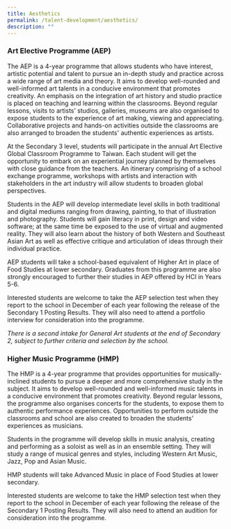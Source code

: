 ```yaml
---
title: Aesthetics
permalink: /talent-development/aesthetics/
description: ""
---
```

### Art Elective Programme (AEP)


The AEP is a 4-year programme that allows students who have interest, artistic potential and talent to pursue an in-depth study and practice across a wide range of art media and theory. It aims to develop well-rounded and well-informed art talents in a conducive environment that promotes creativity. An emphasis on the integration of art history and studio practice is placed on teaching and learning within the classrooms. Beyond regular lessons, visits to artists’ studios, galleries, museums are also organised to expose students to the experience of art making, viewing and appreciating. Collaborative projects and hands-on activities outside the classrooms are also arranged to broaden the students' authentic experiences as artists.

At the Secondary 3 level, students will participate in the annual Art Elective Global Classroom Programme to Taiwan. Each student will get the opportunity to embark on an experiential journey planned by themselves with close guidance from the teachers. An itinerary comprising of a school exchange programme, workshops with artists and interaction with stakeholders in the art industry will allow students to broaden global perspectives.

Students in the AEP will develop intermediate level skills in both traditional and digital mediums ranging from drawing, painting, to that of illustration and photography. Students will gain literacy in print, design and video software; at the same time be exposed to the use of virtual and augmented reality. They will also learn about the history of both Western and Southeast Asian Art as well as effective critique and articulation of ideas through their individual practice.

AEP students will take a school-based equivalent of Higher Art in place of Food Studies at lower secondary. Graduates from this programme are also strongly encouraged to further their studies in AEP offered by HCI in Years 5-6.

Interested students are welcome to take the AEP selection test when they report to the school in December of each year following the release of the Secondary 1 Posting Results. They will also need to attend a portfolio interview for consideration into the programme.

_There is a second intake for General Art students at the end of Secondary 2, subject to further criteria and selection by the school._



### Higher Music Programme (HMP)


The HMP is a 4-year programme that provides opportunities for musically-inclined students to pursue a deeper and more comprehensive study in the subject. It aims to develop well-rounded and well-informed music talents in a conducive environment that promotes creativity. Beyond regular lessons, the programme also organises concerts for the students, to expose them to authentic performance experiences. Opportunities to perform outside the classrooms and school are also created to broaden the students' experiences as musicians.

Students in the programme will develop skills in music analysis, creating and performing as a soloist as well as in an ensemble setting. They will study a range of musical genres and styles, including Western Art Music, Jazz, Pop and Asian Music.

HMP students will take Advanced Music in place of Food Studies at lower secondary.

Interested students are welcome to take the HMP selection test when they report to the school in December of each year following the release of the Secondary 1 Posting Results. They will also need to attend an audition for consideration into the programme.